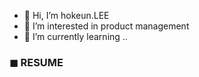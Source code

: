 - 👋 Hi, I’m hokeun.LEE
- 👀 I’m interested in product management
- 🌱 I’m currently learning ..

### ◼ RESUME 
<!---
h0keun/h0keun is a ✨ special ✨ repository because its `README.md` (this file) appears on your GitHub profile.
You can click the Preview link to take a look at your changes.
--->
